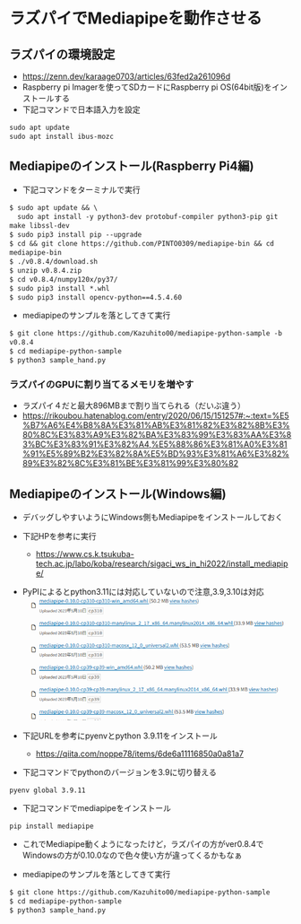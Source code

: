 # ラズパイでMediapipeを動作させる
## ラズパイの環境設定
- https://zenn.dev/karaage0703/articles/63fed2a261096d
- Raspberry pi Imagerを使ってSDカードにRaspberry pi OS(64bit版)をインストールする
- 下記コマンドで日本語入力を設定
```
sudo apt update
sudo apt install ibus-mozc

```
## Mediapipeのインストール(Raspberry Pi4編)
- 下記コマンドをターミナルで実行
```
$ sudo apt update && \
  sudo apt install -y python3-dev protobuf-compiler python3-pip git make libssl-dev
$ sudo pip3 install pip --upgrade
$ cd && git clone https://github.com/PINTO0309/mediapipe-bin && cd mediapipe-bin
$ ./v0.8.4/download.sh
$ unzip v0.8.4.zip
$ cd v0.8.4/numpy120x/py37/
$ sudo pip3 install *.whl
$ sudo pip3 install opencv-python==4.5.4.60
```

- mediapipeのサンプルを落としてきて実行
```
$ git clone https://github.com/Kazuhito00/mediapipe-python-sample -b v0.8.4
$ cd mediapipe-python-sample
$ python3 sample_hand.py
```
### ラズパイのGPUに割り当てるメモリを増やす
- ラズパイ４だと最大896MBまで割り当てられる（だいぶ違う）
- https://rikoubou.hatenablog.com/entry/2020/06/15/151257#:~:text=%E5%B7%A6%E4%B8%8A%E3%81%AB%E3%81%82%E3%82%8B%E3%80%8C%E3%83%A9%E3%82%BA%E3%83%99%E3%83%AA%E3%83%BC%E3%83%91%E3%82%A4,%E5%88%86%E3%81%A0%E3%81%91%E5%89%B2%E3%82%8A%E5%BD%93%E3%81%A6%E3%82%89%E3%82%8C%E3%81%BE%E3%81%99%E3%80%82
## Mediapipeのインストール(Windows編)
- デバッグしやすいようにWindows側もMediapipeをインストールしておく
- 下記HPを参考に実行
  - https://www.cs.k.tsukuba-tech.ac.jp/labo/koba/research/sigaci_ws_in_hi2022/install_mediapipe/

- PyPIによるとpython3.11には対応していないので注意,3.9,3.10は対応
![](images/20230512161245.png)

- 下記URLを参考にpyenvとpython 3.9.11をインストール
  - https://qiita.com/noppe78/items/6de6a11116850a0a81a7

- 下記コマンドでpythonのバージョンを3.9に切り替える
```
pyenv global 3.9.11
```
- 下記コマンドでmediapipeをインストール
```
pip install mediapipe
```

- これでMediapipe動くようになったけど，ラズパイの方がver0.8.4でWindowsの方が0.10.0なので色々使い方が違ってくるかもなぁ

- mediapipeのサンプルを落としてきて実行
```
$ git clone https://github.com/Kazuhito00/mediapipe-python-sample
$ cd mediapipe-python-sample
$ python3 sample_hand.py
```
